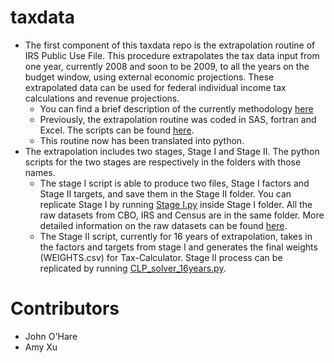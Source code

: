 # taxdata

- The first component of this taxdata repo is the extrapolation routine of IRS Public Use File. This procedure extrapolates the tax data input from one year, currently 2008 and soon to be 2009, to
all the years on the budget window, using external economic projections. These extrapolated data can be used for federal individual income tax calculations and revenue projections.
    - You can find a brief description of the currently methodology [here](https://github.com/OpenSourcePolicyCenter/taxdata/blob/master/docs/info/ExtrapolationMethodology.pdf)
    - Previously, the extrapolation routine was coded in SAS, fortran and Excel. The scripts can be found [here](https://www.dropbox.com/sh/llaisso557ppf3f/AABexU9ELw5BHpNB3fVRuFxEa?dl=0).
    - This routine now has been translated into python.
- The extrapolation includes two stages, Stage I and Stage II. The python scripts for the two stages are respectively in the folders with those names.
    - The stage I script is able to produce two files, Stage I factors and Stage II targets, and save them in the
Stage II folder. You can replicate Stage I by running [Stage I.py](https://github.com/OpenSourcePolicyCenter/taxdata/blob/master/Stage%20I/Stage%20I.py) inside Stage I folder.
All the raw datasets from CBO, IRS and Census are in the same folder. More detailed information on the raw datasets can be found [here](https://github.com/OpenSourcePolicyCenter/taxdata/blob/master/Stage%20II/CLP_solver_16Years.py).
    - The Stage II script, currently for 16 years of extrapolation, takes in the factors and targets from stage I and generates the final weights (WEIGHTS.csv) for Tax-Calculator. Stage II process can
    be replicated by running [CLP_solver_16years.py](https://github.com/OpenSourcePolicyCenter/taxdata/blob/master/Stage%20II/CLP_solver_16Years.py). 

# Contributors
- John O'Hare
- Amy Xu
